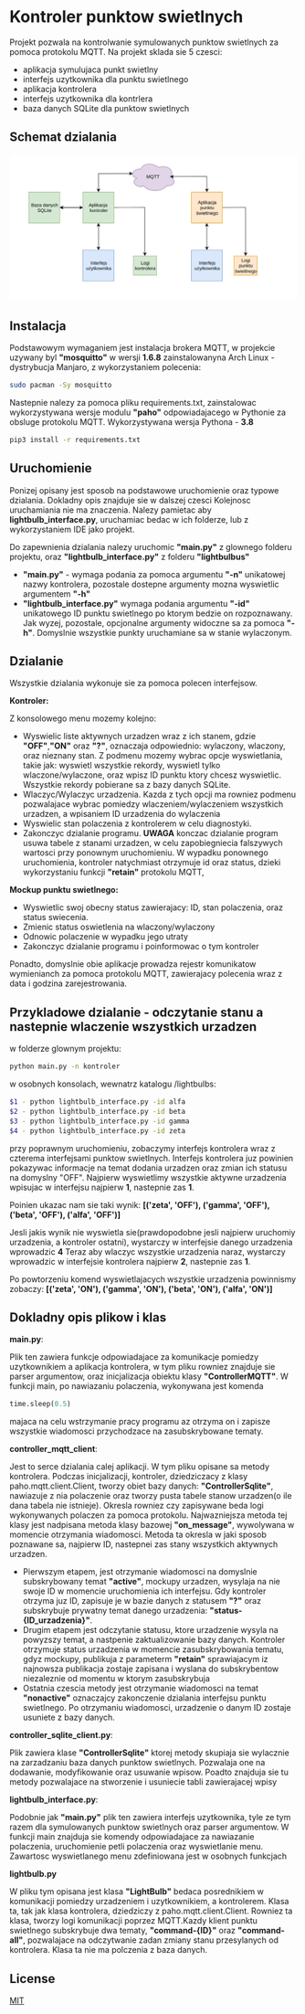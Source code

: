 # Kontroler punktow swietlnych

Projekt pozwala na kontrolwanie symulowanych punktow swietlnych za pomoca protokolu MQTT.
Na projekt sklada sie 5 czesci: 
- aplikacja symulujaca punkt swietlny 
- interfejs uzytkownika dla punktu swietlnego 
- aplikacja kontrolera
- interfejs uzytkownika dla kontrlera
- baza danych SQLite dla punktow swietlnych

## Schemat dzialania
![Schemat dzialania](./schemat.png)

## Instalacja
Podstawowym wymaganiem jest instalacja brokera MQTT, w projekcie uzywany byl **"mosquitto"** w wersji **1.6.8** 
zainstalowanyna Arch Linux - dystrybucja Manjaro, z wykorzystaniem polecenia:
```bash
sudo pacman -Sy mosquitto
```
Nastepnie nalezy za pomoca pliku requirements.txt, zainstalowac wykorzystywana wersje modulu **"paho"** odpowiadajacego
w Pythonie za obsluge protokolu MQTT. Wykorzystywana wersja Pythona - **3.8**
```bash
pip3 install -r requirements.txt
```
## Uruchomienie
Ponizej opisany jest sposob na podstawowe uruchomienie oraz typowe dzialania. Dokladny opis znajduje sie w dalszej 
czesci
Kolejnosc uruchamiania nie ma znaczenia. Nalezy pamietac aby **lightbulb_interface.py**, uruchamiac bedac w ich
folderze, lub z wykorzystaniem IDE jako projekt.

Do zapewnienia dzialania nalezy uruchomic **"main.py"** z glownego folderu projektu, oraz **"lightbulb_interface.py"** z 
folderu **"lightbulbus"**
- **"main.py"** - wymaga podania za pomoca argumentu **"-n"** unikatowej nazwy kontrolera, pozostale dostepne 
argumenty mozna wyswietlic argumentem **"-h"**
- **"lightbulb_interface.py"**  wymaga podania argumentu **"-id"** unikatowego ID punktu swietlnego po ktorym bedzie on 
rozpoznawany. Jak wyzej, pozostale, opcjonalne argumenty widoczne sa za pomoca **"-h"**. Domyslnie wszystkie punkty 
uruchamiane sa w stanie wylaczonym.

## Dzialanie
Wszystkie dzialania wykonuje sie za pomoca polecen interfejsow.

**Kontroler:**

Z konsolowego menu mozemy kolejno:
- Wyswielic liste aktywnych urzadzen wraz z ich stanem, gdzie **"OFF"**,**"ON"** oraz **"?"**, oznaczaja odpowiednio: 
wylaczony, wlaczony, oraz nieznany stan. Z podmenu mozemy wybrac opcje wyswietlania, takie jak: wyswietl wszystkie 
rekordy, wyswietl tylko wlaczone/wylaczone, oraz wpisz ID punktu ktory chcesz wyswietlic. Wszystkie rekordy pobierane sa
z bazy danych SQLite.
- Wlaczyc/Wylaczyc urzadzenia. Kazda z tych opcji ma rowniez podmenu pozwalajace wybrac pomiedzy wlaczeniem/wylaczeniem
wszystkich urzadzen, a wpisaniem ID urzadzenia do wylaczenia
- Wyswielic stan polaczenia z kontrolerem w celu diagnostyki.
- Zakonczyc dzialanie programu. **UWAGA** konczac dzialanie program usuwa tabele z stanami urzadzen, w celu 
zapobiegniecia falszywych wartosci przy ponownym uruchomieniu. W wypadku ponownego uruchomienia, 
kontroler natychmiast otrzymuje id oraz status, dzieki wykorzystaniu funkcji **"retain"** protokolu MQTT,


**Mockup punktu swietlnego:**
- Wyswietlic swoj obecny status zawierajacy: ID, stan polaczenia, oraz status swiecenia.
- Zmienic status oswietlenia na wlaczony/wylaczony 
- Odnowic polaczenie w wypadku jego utraty
- Zakonczyc dzialanie programu i poinformowac o tym kontroler

Ponadto, domyslnie obie aplikacje prowadza rejestr komunikatow wymienianch za pomoca protokolu MQTT, zawierajacy 
polecenia wraz z data i godzina zarejestrowania.

## Przykladowe dzialanie - odczytanie stanu a nastepnie wlaczenie wszystkich urzadzen

w folderze glownym projektu:
```bash
python main.py -n kontroler
```

w osobnych konsolach, wewnatrz katalogu /lightbulbs:
```bash
$1 - python lightbulb_interface.py -id alfa
$2 - python lightbulb_interface.py -id beta
$3 - python lightbulb_interface.py -id gamma
$4 - python lightbulb_interface.py -id zeta
```

przy poprawnym uruchomieniu, zobaczymy interfejs kontrolera wraz z czterema interfejsami punktow swietlnych.
Interfejs kontrolera juz powinien pokazywac informacje na temat dodania urzadzen oraz zmian ich statusu na domyslny 
"OFF". Najpierw wyswietlimy wszystkie aktywne urzadzenia wpisujac w interfejsu najpierw **1**, nastepnie zas **1**. 

Poinien ukazac nam sie taki wynik:
**[('zeta', 'OFF'), ('gamma', 'OFF'), ('beta', 'OFF'), ('alfa', 'OFF')]**


Jesli jakis wynik nie wyswietla sie(prawdopodobne jesli najpierw uruchomiy urzadzenia, a kontroler ostatni), wystarczy
w interfejsie danego urzadzenia wprowadzic **4** 
Teraz aby wlaczyc wszystkie urzadzenia naraz, wystarczy wprowadzic w interfejsie kontrolera najpierw **2**, nastepnie
zas **1**.

Po powtorzeniu komend wyswietlajacych wszystkie urzadzenia powinnismy zobaczy:
**[('zeta', 'ON'), ('gamma', 'ON'), ('beta', 'ON'), ('alfa', 'ON')]**
## Dokladny opis plikow i klas
**main.py**:

Plik ten zawiera funkcje odpowiadajace za komunikacje pomiedzy uzytkownikiem a aplikacja kontrolera, w tym pliku rowniez
znajduje sie parser argumentow, oraz inicjalizacja obiektu klasy **"ControllerMQTT"**. W funkcji main, po nawiazaniu 
polaczenia, wykonywana jest komenda 
```python
time.sleep(0.5)
```
majaca na celu wstrzymanie pracy programu az otrzyma on i zapisze wszystkie wiadomosci przychodzace na zasubskrybowane
tematy.

**controller_mqtt_client**:

Jest to serce dzialania calej aplikacji. W tym pliku opisane sa metody kontrolera. Podczas inicjalizacji, kontroler,
dziedziczacy z klasy paho.mqtt.client.Client, tworzy obiet bazy danych: **"ControllerSqlite"**, nawiazuje z nia polaczenie oraz
tworzy pusta tabele stanow urzadzen(o ile dana tabela nie istnieje). Okresla rowniez czy zapisywane beda logi
wykonywanych polaczen za pomoca protokolu. Najwazniejsza metoda tej klasy jest nadpisana metoda klasy bazowej
**"on_message"**, wywolywana w momencie otrzymania wiadomosci. Metoda ta okresla w jaki sposob poznawane sa, najpierw
ID, nastepnei zas stany wszystkich aktywnych urzadzen.
- Pierwszym etapem, jest otrzymanie wiadomosci na domyslnie subskrybowany temat **"active"**, mockupy urzadzen, wysylaja
na nie swoje ID w momencie uruchomienia ich interfejsu. Gdy kontroler otrzyma juz ID, zapisuje je w bazie danych z
statusem **"?"** oraz subskrybuje prywatny temat danego urzadzenia: **"status-{ID_urzadzenia}"**.
- Drugim etapem jest odczytanie statusu, ktore urzadzenie wysyla na powyzszy temat, a nastpenie zaktualizowanie bazy 
danych. Kontroler otrzymuje status urzadzenia w momencie zasubskrybowania tematu, gdyz mockupy, publikuja z parameterm
**"retain"** sprawiajacym iz najnowsza publikacja zostaje zapisana i wyslana do subskrybentow niezaleznie od momentu w 
ktorym zasubskrybuja
- Ostatnia czescia metody jest otrzymanie wiadomosci na temat **"nonactive"** oznaczajcy zakonczenie dzialania 
interfejsu punktu swietlnego. Po otrzymaniu wiadomosci, urzadzenie o danym ID zostaje usuniete z bazy danych.

**controller_sqlite_client.py**:


Plik zawiera klase **"ControllerSqlite"** ktorej metody skupiaja sie wylacznie na zarzadzaniu baza danych punktow
swietlnych. Pozwalaja one na dodawanie, modyfikowanie oraz usuwanie wpisow. Poadto znajduja sie tu metody pozwalajace
na stworzenie i usuniecie tabli zawierajacej wpisy


**lightbulb_interface.py**:

Podobnie jak **"main.py"** plik ten zawiera interfejs uzytkownika, tyle ze tym razem dla symulowanych punktow swietlnych
oraz parser argumentow. W funkcji main znajduja sie komendy odpowiadajace za nawiazanie polaczenia, uruchomienie 
petli polaczenia oraz wyswietlanie menu. Zawartosc wyswietlanego menu zdefiniowana jest w osobnych funkcjach


**lightbulb.py**

W pliku tym opisana jest klasa **"LightBulb"** bedaca posrednikiem w komunikacji pomiedzy urzadzeniem i uzytkownikiem, 
a kontrolerem. Klasa ta, tak jak klasa kontrolera, dziedziczy z paho.mqtt.client.Client. Rowniez ta klasa, tworzy logi
komunikacji poprzez MQTT.Kazdy klient punktu swietlnego subskrybuje dwa tematy, **"command-{ID}"** oraz 
**"command-all"**, pozwalajace na odczytwanie zadan zmiany stanu przesylanych od kontrolera. Klasa ta nie ma polczenia
z baza danych.

## License
[MIT](https://choosealicense.com/licenses/mit/)